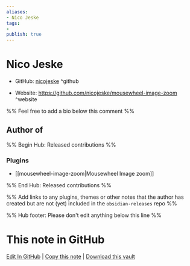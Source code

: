 ```yaml
---
aliases:
- Nico Jeske
tags:
- 
publish: true
---
```


# Nico Jeske

- GitHub: [nicojeske](https://github.com/nicojeske/) ^github
<!-- - Discord: `@` ^discord-->
- Website: <https://github.com/nicojeske/mousewheel-image-zoom> ^website
<!-- - [[Publish sites|Publish site]]: ^publish-->

%% Feel free to add a bio below this comment %%


## Author of

%% Begin Hub: Released contributions %%
### Plugins
- [[mousewheel-image-zoom|Mousewheel Image zoom]]

%% End Hub: Released contributions %%

%% Add links to any plugins, themes or other notes that the author has created but are not (yet) included in the `obsidian-releases` repo %%

<!--
### Unlisted plugins
-->

<!--
### Others

- 
-->

<!--
## Sponsor this author

- [[GitHub sponsors]]: [Sponsor @nicojeske on GitHub Sponsors](https://github.com/sponsors/nicojeske) ^github-sponsor
- [[Buy me a coffee]]: ^buy-me-a-coffee
- [[PayPal]]: ^paypal
- [[Patreon]]: ^patreon

-->

<!--
## Follow this author

- [[YouTube Channels|On YouTube]]: ^youtube
- Twitter: ^twitter
- ...
-->

%% Hub footer: Please don't edit anything below this line %%

# This note in GitHub

<span class="git-footer">[Edit In GitHub](https://github.dev/obsidian-community/obsidian-hub/blob/main/01%20-%20Community/People/nicojeske.md "git-hub-edit-note") | [Copy this note](https://raw.githubusercontent.com/obsidian-community/obsidian-hub/main/01%20-%20Community/People/nicojeske.md "git-hub-copy-note") | [Download this vault](https://github.com/obsidian-community/obsidian-hub/archive/refs/heads/main.zip "git-hub-download-vault") </span>
